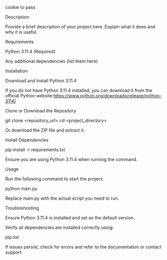 cookie to pass

Description

Provide a brief description of your project here. Explain what it does and why it is useful.

Requirements

Python 3.11.4 (Required)

Any additional dependencies (list them here)

Installation

Download and Install Python 3.11.4

If you do not have Python 3.11.4 installed, you can download it from the official Python website:https://www.python.org/downloads/release/python-3114/

Clone or Download the Repository

git clone <repository_url>
cd <project_directory>

Or download the ZIP file and extract it.

Install Dependencies

pip install -r requirements.txt

Ensure you are using Python 3.11.4 when running the command.

Usage

Run the following command to start the project:

python main.py

Replace main.py with the actual script you need to run.

Troubleshooting

Ensure Python 3.11.4 is installed and set as the default version.

Verify all dependencies are installed correctly using:

pip list

If issues persist, check for errors and refer to the documentation or contact support.


